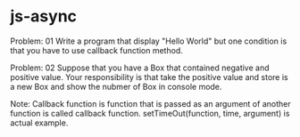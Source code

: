 # js-async
Problem: 01 
Write a program that display "Hello World" but one condition is that you have to use callback function method.

Problem: 02
Suppose that you have a Box that contained negative and positive value.
Your responsibility is that take the positive value and store is a new Box and show the nubmer of Box in console mode.

Note:
Callback function is function that is passed as an argument of another function is called callback function.
setTimeOut(function, time, argument) is actual example. 
